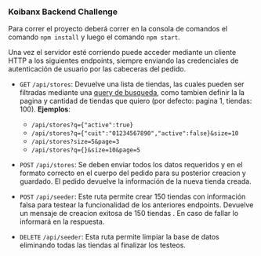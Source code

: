 ### Koibanx Backend Challenge
Para correr el proyecto deberá correr en la consola de comandos el comando `npm install` y luego el comando `npm start`.

Una vez el servidor esté corriendo puede acceder mediante un cliente HTTP a los siguientes endpoints, siempre enviando las credenciales de autenticación de usuario por las cabeceras del pedido.

- `GET` `/api/stores`: Devuelve una lista de tiendas, las cuales pueden ser filtradas mediante una [query de busqueda](https://restdb.io/docs/querying-with-the-api#restdb "query de busqueda"), como tambien definir la la pagina y cantidad de tiendas que quiero (por defecto: pagina 1, tiendas: 100).
**Ejemplos**: 
	 - `/api/stores?q={"active":true}`
	 - `/api/stores?q={"cuit":"01234567890","active":false}&size=10`
	 - `/api/stores?size=5&page=3`
	 - `/api/stores?q={}&size=10&page=5`

- `POST` `/api/stores`: Se deben enviar todos los datos requeridos y en el formato correcto en el cuerpo del pedido para su posterior creacion y guardado. El pedido devuelve la información de la nueva tienda creada.

- `POST` `/api/seeder`: Este ruta permite crear 150 tiendas con información falsa para testear la funcionalidad de los anteriores endpoints. Devuelve un mensaje de creacion exitosa de 150 tiendas . En caso de fallar lo informará en la respuesta.

- `DELETE` `/api/seeder`: Esta ruta permite limpiar la base de datos eliminando todas las tiendas al finalizar los testeos.

